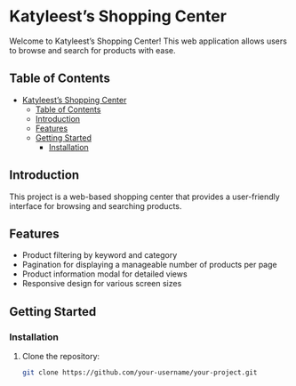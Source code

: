 # Katyleest’s Shopping Center

Welcome to Katyleest’s Shopping Center! This web application allows users to browse and search for products with ease.

## Table of Contents

- [Katyleest’s Shopping Center](#katyleests-shopping-center)
  - [Table of Contents](#table-of-contents)
  - [Introduction](#introduction)
  - [Features](#features)
  - [Getting Started](#getting-started)
    - [Installation](#installation)

## Introduction

This project is a web-based shopping center that provides a user-friendly interface for browsing and searching products.

## Features

- Product filtering by keyword and category
- Pagination for displaying a manageable number of products per page
- Product information modal for detailed views
- Responsive design for various screen sizes

## Getting Started

### Installation

1. Clone the repository:
   ```bash
   git clone https://github.com/your-username/your-project.git

